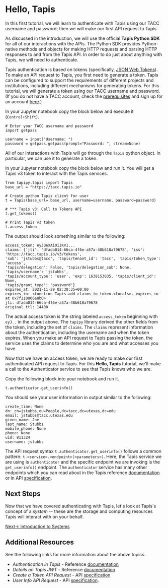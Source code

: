 # Hello, Tapis
In this first tutorial, we will learn to authenticate with Tapis using our TACC username 
and password; then we will make our first API request to Tapis.

As discussed in the introduction, we will use the official **Tapis Python SDK** for all of our
interactions with the APIs. The Python SDK provides Python-native methods and objects for 
making HTTP requests and parsing HTTP responses to and from the Tapis API. In order to do 
just about anything with Tapis, we will need to authenticate.

Tapis authentication is based on tokens (specifically, [JSON Web Tokens](https://jwt.io)). To
make an API request to Tapis, you first need to generate a token. Tapis can be configured
to support the requirements of different projects and institutions, including different
mechanisms for generating tokens. For this tutorial, we will generate a token using our
TACC username and password. (If you do not have a TACC account, check the 
[prerequisites](https://tapis-project.github.io/tutorials/intro/intro/#prerequisites)
and sign up for an account [here](https://portal.tacc.utexas.edu/account-request).)

In your Jupyter notebook copy the block below and execute it (`Control+Shift`).
```
# Enter your TACC username and password
import getpass

username = input("Username: ")
password = getpass.getpass(prompt="Password: ", stream=None)
```

All of our interactions with Tapis will go through the `Tapis` python object.
In particular, we can use it to generate a token. 

In your Jupyter notebook copy the block below and run it.
You will get a Tapis v3 token to interact with the Tapis services.

```
from tapipy.tapis import Tapis
base_url = "https://tacc.tapis.io"

# Create python Tapis client for user
t = Tapis(base_url= base_url, username=username, password=password)

# *** Tapis v3: Call to Tokens API
t.get_tokens()

# Print Tapis v3 token
t.access_token
```
The output should look something similar to the following:

```
access_token: eyJ0eXAiOiJKV1...
claims: {'jti': 'dfada014-66ca-4f6e-a57a-48b618a79678', 'iss': 'https://tacc.tapis.io/v3/tokens', 
'sub': 'jstubbs@tacc', 'tapis/tenant_id': 'tacc', 'tapis/token_type': 'access', 
'tapis/delegation': False, 'tapis/delegation_sub': None, 'tapis/username': 'jstubbs', 
'tapis/account_type': 'user', 'exp': 1638153035, 'tapis/client_id': None, 
'tapis/grant_type': 'password'}
expires_at: 2021-11-29 02:30:35+00:00
expires_in: <function Tapis.add_claims_to_token.<locals>._expires_in at 0x7f110806a8b0>
jti: dfada014-66ca-4f6e-a57a-48b618a79678
original_ttl: 14400
```

The actual access token is the string labeled `access_token` beginning with `eyJ..` in 
the output above. The `tapipy` library derived the other fields from the token, including 
the set of `claims`. The `claims` represent information about the authentication, including
the username and when the token expires. When you make an API request to Tapis 
passing the token, the service uses the claims to determine who you are and what accesses 
you have. 

Now that we have an access token, we are ready to make our first authenticated API 
request to Tapis. For this **Hello, Tapis** tutorial, we'll make a call to the Authenticator
service to see that Tapis knows who we are.

Copy the following block into your notebook and run it.

```
t.authenticator.get_userinfo()
```
You should see your user information in output similar to the following:

```
create_time: None
dn: cn=jstubbs,ou=People,dc=tacc,dc=utexas,dc=edu
email: jstubbs@tacc.utexas.edu
given_name: Joe
last_name: Stubbs
mobile_phone: None
phone: None
uid: 811324
username: jstubbs
```
The API request syntax `t.authenticator.get_userinfo()` follows a common 
pattern: `t.<service>.<endpoint>(<parameters>)`. Here, the Tapis service we
are using is `authenticator` and the specific endpoint we are invoking is the
`get_userinfo()` endpoint. The `authenticator` service has many other endpoints which
you can read about in the Tapis reference 
[documentation](https://tapis.readthedocs.io/en/latest/technical/authentication.html) 
or in API [specification](https://tapis-project.github.io/live-docs/?service=Authenticator).

## Next Steps
Now that we have covered authenticating with Tapis, let's look at Tapis's concept of a 
_system_ -- these are the storage and computing resources Tapis will interact with
on your behalf.

 [Next-> Introduction to Systems](../systems/intro.md)

## Additional Resources
See the following links for more information about the above topics.

* _Authentication in Tapis_ - Reference [documentation](https://tapis.readthedocs.io/en/latest/technical/authentication.html)
* _Details on Tapis JWT_ - Reference [documentation](https://tapis.readthedocs.io/en/latest/technical/authentication.html#using-a-token)
* _Create a Token API Request_ - API [specification](https://tapis-project.github.io/live-docs/?service=Authenticator#operation/create_token)
* _User Info API Request_ - API [specification](https://tapis-project.github.io/live-docs/?service=Authenticator#operation/get_userinfo).

